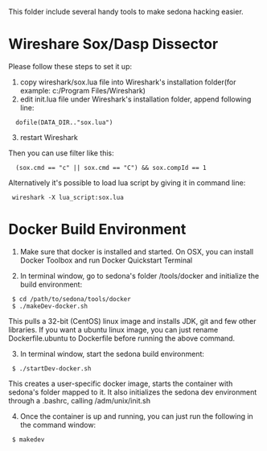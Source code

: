 This folder include several handy tools to make sedona hacking easier.

Wireshare Sox/Dasp Dissector 
============================
Please follow these steps to set it up: 
 1. copy wireshark/sox.lua file into Wireshark's installation folder(for example: c:/Program Files/Wireshark)
 2. edit init.lua file under Wireshark's installation folder, append following
line:
```
  dofile(DATA_DIR.."sox.lua")
```
 3. restart Wireshark 

Then you can use filter like this: 
```
  (sox.cmd == "c" || sox.cmd == "C") && sox.compId == 1
```

Alternatively it's possible to load lua script by giving it in command line:
```
 wireshark -X lua_script:sox.lua
```

Docker Build Environment
=================================
1. Make sure that docker is installed and started. On OSX, you can install Docker Toolbox and run Docker Quickstart Terminal

2. In terminal window, go to sedona's folder /tools/docker and initialize the build environment:
```
 $ cd /path/to/sedona/tools/docker 
 $ ./makeDev-docker.sh
```
 This pulls a 32-bit (CentOS) linux image and installs JDK, git and few other libraries. If you want a ubuntu linux image, you can just rename Dockerfile.ubuntu to Dockerfile before running the above command.

3. In terminal window, start the sedona build environment:
```
 $ ./startDev-docker.sh
```
 This creates a user-specific docker image, starts the container with sedona's folder mapped to it. It also initializes the sedona dev environment through a .bashrc, calling /adm/unix/init.sh
 
4. Once the container is up and running, you can just run the following in the command window:
```
 $ makedev
```
